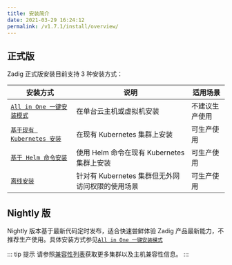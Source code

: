 ```yaml
---
title: 安装简介
date: 2021-03-29 16:24:12
permalink: /v1.7.1/install/overview/
---
```


## 正式版

Zadig 正式版安装目前支持 3 种安装方式：

| 安装方式 | 说明 | 适用场景 |
|-------- | ---- |--------|
| [`All in One 一键安装模式`](/v1.7.1/install/all-in-one/) | 在单台云主机或虚拟机安装 | 不建议生产使用 |
| [`基于现有 Kubernetes 安装`](/v1.7.1/install/install-on-k8s/) | 在现有 Kubernetes 集群上安装 | 可生产使用 |
| [`基于 Helm 命令安装`](/v1.7.1/install/helm-deploy/) | 使用 Helm 命令在现有 Kubernetes 集群上安装  | 可生产使用 |
| [`离线安装`](/v1.7.1/install/offline/) | 针对有 Kubernetes 集群但无外网访问权限的使用场景 | 可生产使用 |


## Nightly 版

Nightly 版本基于最新代码定时发布，适合快速尝鲜体验 Zadig 产品最新能力，不推荐生产使用。具体安装方式参见[`All in One 一键安装模式`](/v1.7.1/install/all-in-one/)



::: tip 提示
请参照[兼容性列表](/v1.7.1/pages/compatibility)获取更多集群以及主机兼容性信息。
:::

